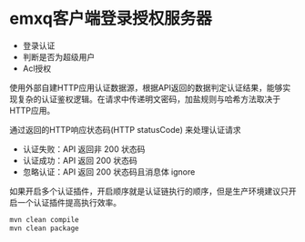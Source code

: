 # emxq客户端登录授权服务器

- 登录认证
- 判断是否为超级用户
- Acl授权

使用外部自建HTTP应用认证数据源，根据API返回的数据判定认证结果，能够实现复杂的认证鉴权逻辑。在请求中传递明文密码，加盐规则与哈希方法取决于HTTP应用。

通过返回的HTTP响应状态码(HTTP statusCode) 来处理认证请求
- 认证失败：API 返回非 200 状态码
- 认证成功：API 返回 200 状态码
- 忽略认证：API 返回 200 状态码且消息体 ignore

如果开启多个认证插件，开启顺序就是认证链执行的顺序，但是生产环境建议只开启一个认证插件提高执行效率。

```bash
mvn clean compile
mvn clean package
```